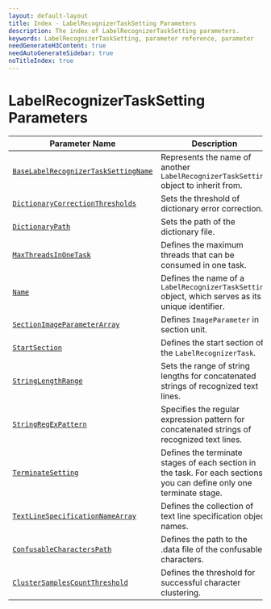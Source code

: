 ```yaml
---
layout: default-layout
title: Index - LabelRecognizerTaskSetting Parameters
description: The index of LabelRecognizerTaskSetting parameters.
keywords: LabelRecognizerTaskSetting, parameter reference, parameter
needGenerateH3Content: true
needAutoGenerateSidebar: true
noTitleIndex: true
---
```


# LabelRecognizerTaskSetting Parameters

| Parameter Name | Description |
| -------------- | ----------- |
| [`BaseLabelRecognizerTaskSettingName`](base-label-recognizer-task-setting-name.md) | Represents the name of another `LabelRecognizerTaskSetting` object to inherit from. |
| [`DictionaryCorrectionThresholds`](dictionary-correction-thresholds.md) | Sets the threshold of dictionary error correction. |
| [`DictionaryPath`](dictionary-path.md) | Sets the path of the dictionary file. |
| [`MaxThreadsInOneTask`](max-threads-in-one-task.md) | Defines the maximum threads that can be consumed in one task. |
| [`Name`](name.md) | Defines the name of a `LabelRecognizerTaskSetting` object, which serves as its unique identifier. |
| [`SectionImageParameterArray`](section-image-parameter-array.md) | Defines `ImageParameter` in section unit. |
| [`StartSection`](start-section.md) | Defines the start section of the `LabelRecognizerTask`. |
| [`StringLengthRange`](string-length-range.md) | Sets the range of string lengths for concatenated strings of recognized text lines. |
| [`StringRegExPattern`](string-regex-pattern.md) | Specifies the regular expression pattern for concatenated strings of recognized text lines. |
| [`TerminateSetting`](terminate-setting.md) | Defines the terminate stages of each section in the task. For each sections, you can define only one terminate stage. |
| [`TextLineSpecificationNameArray`](text-line-specification-name-array.md) | Defines the collection of text line specification object names. |
| [`ConfusableCharactersPath`](confusable-characters-path.md) | Defines the path to the .data file of the confusable characters. |
| [`ClusterSamplesCountThreshold`](cluster-samples-count-threshold.md) | Defines the threshold for successful character clustering. |
